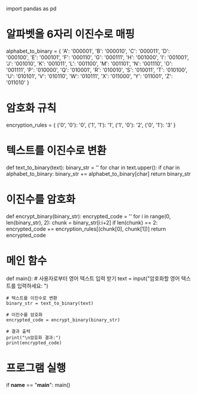 import pandas as pd

# 알파벳을 6자리 이진수로 매핑
alphabet_to_binary = {
    'A': '000001', 'B': '000010', 'C': '000011', 'D': '000100', 'E': '000101',
    'F': '000110', 'G': '000111', 'H': '001000', 'I': '001001', 'J': '001010',
    'K': '001011', 'L': '001100', 'M': '001101', 'N': '001110', 'O': '001111',
    'P': '010000', 'Q': '010001', 'R': '010010', 'S': '010011', 'T': '010100',
    'U': '010101', 'V': '010110', 'W': '010111', 'X': '011000', 'Y': '011001',
    'Z': '011010'
}

# 암호화 규칙
encryption_rules = {
    ('0', '0'): '0',
    ('1', '1'): '1',
    ('1', '0'): '2',
    ('0', '1'): '3'
}

# 텍스트를 이진수로 변환
def text_to_binary(text):
    binary_str = ''
    for char in text.upper():
        if char in alphabet_to_binary:
            binary_str += alphabet_to_binary[char]
    return binary_str

# 이진수를 암호화
def encrypt_binary(binary_str):
    encrypted_code = ''
    for i in range(0, len(binary_str), 2):
        chunk = binary_str[i:i+2]
        if len(chunk) == 2:
            encrypted_code += encryption_rules[(chunk[0], chunk[1])]
    return encrypted_code

# 메인 함수
def main():
    # 사용자로부터 영어 텍스트 입력 받기
    text = input("암호화할 영어 텍스트를 입력하세요: ")
    
    # 텍스트를 이진수로 변환
    binary_str = text_to_binary(text)
    
    # 이진수를 암호화
    encrypted_code = encrypt_binary(binary_str)
    
    # 결과 출력
    print("\n암호화 결과:")
    print(encrypted_code)

# 프로그램 실행
if __name__ == "__main__":
    main()
